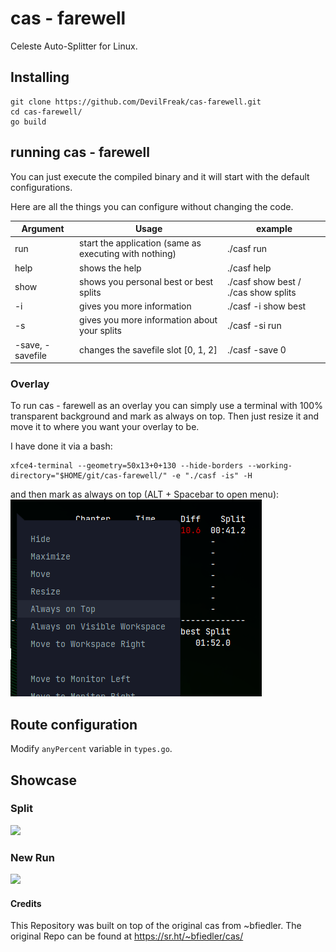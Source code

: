 # cas - farewell

Celeste Auto-Splitter for Linux.

## Installing

```
git clone https://github.com/DevilFreak/cas-farewell.git
cd cas-farewell/
go build
```

## running cas - farewell

You can just execute the compiled binary and it will start with the default configurations.

Here are all the things you can configure without changing the code.

| Argument | Usage                                 | example |
| -------- | ------------------------------------- | ------- |
| run      | start the application (same as executing with nothing)| ./casf run       |
| help     | shows the help                                      | ./casf help       |
| show     | shows you personal best or best splits              | ./casf show best / ./cas show splits    |
| -i       | gives you more information                          | ./casf -i show best    |
| -s       | gives you more information about your splits        | ./casf -si run    |
| -save, -savefile| changes the savefile slot [0, 1, 2]       | ./casf -save 0    |

### Overlay

To run cas - farewell as an overlay you can simply use a terminal with 100% transparent background and mark as always on top. Then just resize it and move it to where you want your overlay to be.

I have done it via a bash:
```
xfce4-terminal --geometry=50x13+0+130 --hide-borders --working-directory="$HOME/git/cas-farewell/" -e "./casf -is" -H
```

and then mark as always on top (ALT + Spacebar to open menu):
![](example/terminal.png)

## Route configuration

Modify `anyPercent` variable in `types.go`.

## Showcase

### Split

![](example/split.gif)

### New Run

![](example/autodelete.gif)


#### Credits

This Repository was built on top of the original cas from ~bfiedler.
The original Repo can be found at https://sr.ht/~bfiedler/cas/
